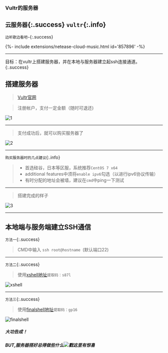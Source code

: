 ### Vultr的服务器
`云服务器`{:.success}
`vultr`{:.info}
------

`边听歌边看吧~`{:.success}
<div>{%- include extensions/netease-cloud-music.html id='857896' -%}</div>

------

目标：在vultr上搭建服务器，并在本地与服务器建立起ssh连接通道。
{:.success}

## 搭建服务器

> [Vultr官网](https://my.vultr.com/)  

> 注册帐户，支付一定金额（随时可退还)  

![1](http://i1.fuimg.com/691221/fc1c60621f4f06a3.png)

------

> 支付成功后，就可以购买服务器了  


![2](http://i1.fuimg.com/691221/834c31071eda474f.png)

------
  

`购买服务器时的几点建议`{:.info}  


> * 首选硅谷，日本等区服，系统推荐`CentOS 7 x64`
> * additional features中须将`enable ipv6`勾选（以进行ipv6协议传输）
> * 有时分配的地址会被墙，建议在`cmd`中ping一下测试  

------

> 搭建完成的样子  


![3](http://i1.fuimg.com/691221/9e02efe7ae070851.png)

------

## 本地端与服务端建立SSH通信

`方法一`{:.success}

> CMD中输入 `ssh root@hostname `(默认端口22)

------

`方法二`{:.success}

> 使用[xshell地址](https://pan.baidu.com/s/1qWjpfDaapu9SnpYl167Zaw)`提取码：s87l`  

![xshell](http://i1.fuimg.com/691221/1faf3d963b90587f.png)

------

`方法三`{:.success}

> 使用[finalshell地址](https://pan.baidu.com/s/1YwKK4W6Ofc2OL6qSzryEUw)`提取码：gp16`  

![finalshell](http://i1.fuimg.com/691221/b56868d8772dc3a2.png)



##### 大功告成！
##### BUT,服务器搭好总得做些什么![戳这里有惊喜]()

